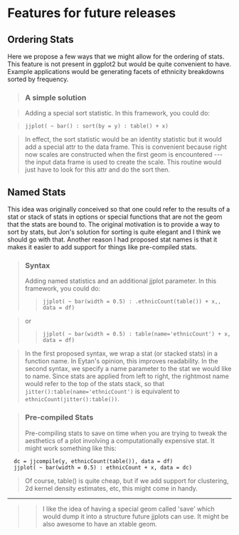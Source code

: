 # Features for future releases #


## Ordering Stats ##
Here we propose a few ways that we might allow for the ordering of stats.  This feature is not present in ggplot2 but would be quite convenient to have.  Example applications would be generating facets of ethnicity breakdowns sorted by frequency.

> ### A simple solution ###

> Adding a special sort statistic.   In this framework, you could do:

> `jjplot( ~ bar() : sort(by = y) : table() + x)`

> In effect, the sort statistic would be an identity statistic but it would add a special attr to the data frame.   This is convenient because right now scales are constructed when the first geom is encountered --- the input data frame is used to create the scale.  This routine would just have to look for this attr and do the sort then.


## Named Stats ##
This idea was originally conceived so that one could refer to the results of a stat or stack of stats in options or special functions that are not the geom that the stats are bound to.  The original motivation is to provide a way to sort by stats, but Jon's solution for sorting is quite elegant and I think we should go with that.  Another reason I had proposed stat names is that it makes it easier to add support for things like pre-compiled stats.
> ### Syntax ###
> Adding named statistics and an additional jjplot parameter.  In this framework, you could do:
> > `jjplot( ~ bar(width = 0.5) : .ethnicCount(table()) + x,, data = df)`

> or
> > `jjplot( ~ bar(width = 0.5) : table(name='ethnicCount') + x, data = df)`


> In the first proposed syntax, we wrap a stat (or stacked stats) in a function name.  In Eytan's opinion, this improves readability.  In the second syntax, we specify a name parameter to the stat we would like to name.  Since stats are applied from left to right, the rightmost name would refer to the top of the stats stack, so that `jitter():table(name='ethnicCount')` is equivalent to `ethnicCount(jitter():table())`.

> ### Pre-compiled Stats ###
> Pre-compiling stats to save on time when you are trying to tweak the aesthetics of a plot involving a computationally expensive stat.  It might work something like this:
```
  dc = jjcompile(y, ethnicCount(table()), data = df)
  jjplot( ~ bar(width = 0.5) : ethnicCount + x, data = dc)
```

> Of course, table() is quite cheap, but if we add support for clustering, 2d kernel density estimates, etc, this might come in handy.

---

> > I like the idea of having a special geom called 'save' which would dump it into a structure future jjplots can use.  It might be also awesome to have an xtable geom.